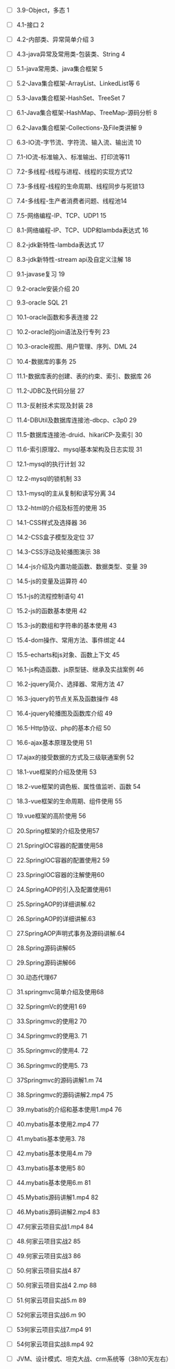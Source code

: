 - [ ] 3.9-Object，多态 1
- [ ] 4.1-接口 2
- [ ] 4.2-内部类、异常简单介绍 3
- [ ] 4.3-java异常及常用类-包装类、String 4
- [ ] 5.1-java常用类、java集合框架 5
- [ ] 5.2-Java集合框架-ArrayList、LinkedList等 6
- [ ] 5.3-Java集合框架-HashSet、TreeSet 7
- [ ] 6.1-Java集合框架-HashMap、TreeMap-源码分析 8
- [ ] 6.2-Java集合框架-Collections-及File类讲解 9
- [ ] 6.3-IO流-字节流、字符流、输入流、输出流 10
- [ ] 7.1-IO流-标准输入、标准输出、打印流等11
- [ ] 7.2-多线程-线程与进程、线程的实现方式12
- [ ] 7.3-多线程-线程的生命周期、线程同步与死锁13
- [ ] 7.4-多线程-生产者消费者问题、线程池14
- [ ] 7.5-网络编程-IP、TCP、UDP1 15
- [ ] 8.1-网络编程-IP、TCP、UDP和lambda表达式 16
- [ ] 8.2-jdk新特性-lambda表达式 17
- [ ] 8.3-jdk新特性-stream api及自定义注解 18
- [ ] 9.1-javase复习 19
- [ ] 9.2-oracle安装介绍 20
- [ ] 9.3-oracle SQL 21
- [ ] 10.1-oracle函数和多表连接 22
- [ ] 10.2-oracle的join语法及行专列 23
- [ ] 10.3-oracle视图、用户管理、序列、DML 24
- [ ] 10.4-数据库的事务 25 
- [ ] 11.1-数据库表的创建、表的约束、索引、数据库 26
- [ ] 11.2-JDBC及代码分层 27
- [ ] 11.3-反射技术实现及封装 28
- [ ] 11.4-DBUtil及数据库连接池-dbcp、c3p0 29
- [ ] 11.5-数据库连接池-druid、hikariCP-及索引 30
- [ ] 11.6-索引原理2、mysql基本架构及日志实现 31
- [ ] 12.1-mysql的执行计划 32
- [ ] 12.2-mysql的锁机制 33
- [ ] 13.1-mysql的主从复制和读写分离 34
- [ ] 13.2-html的介绍及标签的使用 35
- [ ] 14.1-CSS样式及选择器 36
- [ ] 14.2-CSS盒子模型及定位 37
- [ ] 14.3-CSS浮动及轮播图演示 38
- [ ] 14.4-js介绍及内置功能函数、数据类型、变量 39
- [ ] 14.5-js的变量及运算符 40
- [ ] 15.1-js的流程控制语句 41
- [ ] 15.2-js的函数基本使用 42
- [ ] 15.3-js的数组和字符串的基本使用 43
- [ ] 15.4-dom操作、常用方法、事件绑定 44
- [ ] 15.5-echarts和js对象、函数上下文 45
- [ ] 16.1-js构造函数、js原型链、继承及实战案例 46
- [ ] 16.2-jquery简介、选择器、常用方法 47
- [ ] 16.3-jquery的节点关系及函数操作 48
- [ ] 16.4-jquery轮播图及函数库介绍 49
- [ ] 16.5-Http协议、php的基本介绍 50
- [ ] 16.6-ajax基本原理及使用 51
- [ ] 17.ajax的接受数据的方式及三级联通案例 52
- [ ] 18.1-vue框架的介绍及使用 53
- [ ] 18.2-vue框架的调色板、属性值监听、函数 54
- [ ] 18.3-vue框架的生命周期、组件使用 55
- [ ]  19.vue框架的高阶使用 56
- [ ] 20.Spring框架的介绍及使用57
- [ ] 21.SpringIOC容器的配置使用58
- [ ] 22.SpringIOC容器的配置使用2 59
- [ ]  23.SpringIOC容器的注解使用60
- [ ]  24.SpringAOP的引入及配置使用61
- [ ]  25.SpringAOP的详细讲解.62
- [ ]  26.SpringAOP的详细讲解.63
- [ ] 27.SpringAOP声明式事务及源码讲解.64
- [ ]  28.Spring源码讲解65
- [ ]  29.Spring源码讲解66
- [ ]  30.动态代理67
- [ ] 31.springmvc简单介绍及使用68
- [ ] 32.SpringmVc的使用1 69
- [ ] 33.Springmvc的使用2 70
- [ ]  34.Springmvc的使用3. 71
- [ ]  35.Springmvc的使用4. 72
- [ ]  36.Springmvc的使用5. 73
- [ ]  37Springmvc的源码讲解1.m 74
- [ ]  38.Springmvc的源码讲解2.mp4 75
- [ ]  39.mybatis的介绍和基本使用1.mp4 76
- [ ]  40.mybatis基本使用2.mp4 77
- [ ]  41.mybatis基本使用3. 78 
- [ ]  42.mybatis基本使用4.m 79 
- [ ]  43.mybatis基本使用5 80
- [ ] 44.mybatis基本使用6.m 81
- [ ]  45.Mybatis源码讲解1.mp4 82
- [ ]  46.Mybatis源码讲解2.mp4  83
- [ ] 47.何家云项目实战1.mp4 84
- [ ]  48.何家云项目实战2 85
- [ ]  49.何家云项目实战3 86
- [ ]  50.何家云项目实战4  87
- [ ]  50.何家云项目实战4 2.mp 88
- [ ]  51.何家云项目实战5.m 89
- [ ]  52何家云项目实战6.m 90
- [ ]  53何家云项目实战7.mp4 91
- [ ]  54何家云项目实战8.mp4 92
- [ ] JVM、设计模式、坦克大战、crm系统等（38h10天左右）

